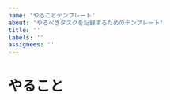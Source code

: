 ```yaml
---
name: 'やることテンプレート'
about: 'やるべきタスクを記録するためのテンプレート'
title: ''
labels: ''
assignees: ''
---
```


# やること
